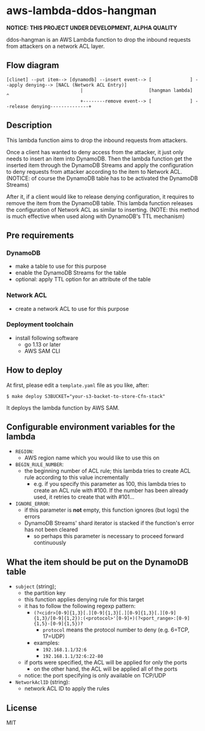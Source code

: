 # aws-lambda-ddos-hangman

__NOTICE: THIS PROJECT UNDER DEVELOPMENT, ALPHA QUALITY__

ddos-hangman is an AWS Lambda function to drop the inbound requests from attackers on a network ACL layer.

## Flow diagram

```
[clinet] --put item--> [dynamodb] --insert event--> [              ] --apply denying--> [NACL (Network ACL Entry)]
                           |                        [hangman lambda]                                ^
                           +--------remove event--> [              ] --release denying--------------+
```

## Description

This lambda function aims to drop the inbound requests from attackers.

Once a client has wanted to deny access from the attacker, it just only needs to insert an item into DynamoDB.
Then the lambda function get the inserted item through the DynamoDB Streams and apply the configuration
to deny requests from attacker according to the item to Network ACL.
(NOTICE: of course the DynamoDB table has to be activated the DynamoDB Streams)

After it, if a client would like to release denying configuration, it requires to remove the item from the DynamoDB table.
This lambda function releases the configuration of Network ACL as similar to inserting.
(NOTE: this method is much effective when used along with DynamoDB's TTL mechanism)

## Pre requirements

### DynamoDB

- make a table to use for this purpose
- enable the DynamoDB Streams for the table
- optional: apply TTL option for an attribute of the table

### Network ACL

- create a network ACL to use for this purpose

### Deployment toolchain

- install following software
  - go 1.13 or later
  - AWS SAM CLI

## How to deploy

At first, please edit a `template.yaml` file as you like, after:

```
$ make deploy S3BUCKET="your-s3-backet-to-store-Cfn-stack"
```

It deploys the lambda function by AWS SAM.

## Configurable environment variables for the lambda

- `REGION`:
  - AWS region name which you would like to use this on
- `BEGIN_RULE_NUMBER`:
  - the beginning number of ACL rule; this lambda tries to create ACL rule according to this value incrementally
    - e.g. if you specify this parameter as 100, this lambda tries to create an ACL rule with #100. If the number has been already used, it retries to create that with #101...
- `IGNORE_ERROR`:
  - if this parameter is __not__ empty, this function ignores (but logs) the errors
  - DynamoDB Streams' shard iterator is stacked if the function's error has not been cleared
    - so perhaps this parameter is necessary to proceed forward continuously

## What the item should be put on the DynamoDB table

- `subject` (string);
  - the partition key
  - this function applies denying rule for this target
  - it has to follow the following regexp pattern:
    - `(?<cidr>[0-9]{1,3}[.][0-9]{1,3}[.][0-9]{1,3}[.][0-9]{1,3}/[0-9]{1,2}):(<protocol>'[0-9]+)(?<port_range>:[0-9]{1,5}-[0-9]{1,5})?`
      - `protocol` means the protocol number to deny (e.g. 6=TCP, 17=UDP)
    - examples:
      - `192.168.1.1/32:6`
      - `192.168.1.1/32:6:22-80`
  - if ports were specified, the ACL will be applied for only the ports
    - on the other hand, the ACL will be applied all of the ports
  - notice: the port specifying is only available on TCP/UDP
- `NetworkAclID` (string):
  - network ACL ID to apply the rules

## License

MIT

